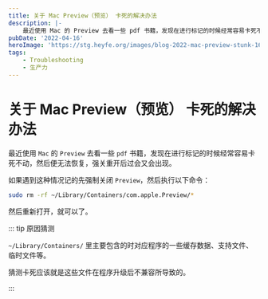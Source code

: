 ```yaml
---
title: 关于 Mac Preview（预览） 卡死的解决办法
description: |-
    最近使用 Mac 的 Preview 去看一些 pdf 书籍，发现在进行标记的时候经常容易卡死不动，然后便无法恢复，强关重开后过会又会出现。记录一下解决方案。
pubDate: '2022-04-16'
heroImage: 'https://stg.heyfe.org/images/blog-2022-mac-preview-stunk-1690814279537.png'
tags:
    - Troubleshooting
    - 生产力
---
```


# 关于 Mac Preview（预览） 卡死的解决办法

最近使用 `Mac` 的 `Preview` 去看一些 `pdf` 书籍，发现在进行标记的时候经常容易卡死不动，然后便无法恢复，强关重开后过会又会出现。

如果遇到这种情况记的先强制关闭 `Preview`，然后执行以下命令：

```bash
sudo rm -rf ~/Library/Containers/com.apple.Preview/*
```

然后重新打开，就可以了。

::: tip 原因猜测

`~/Library/Containers/` 里主要包含的时对应程序的一些缓存数据、支持文件、临时文件等。

猜测卡死应该就是这些文件在程序升级后不兼容所导致的。

:::
